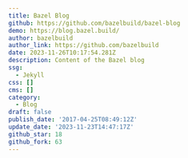 ```yaml
---
title: Bazel Blog
github: https://github.com/bazelbuild/bazel-blog
demo: https://blog.bazel.build/
author: bazelbuild
author_link: https://github.com/bazelbuild
date: 2023-11-26T10:17:54.281Z
description: Content of the Bazel blog
ssg:
  - Jekyll
css: []
cms: []
category:
  - Blog
draft: false
publish_date: '2017-04-25T08:49:12Z'
update_date: '2023-11-23T14:47:17Z'
github_star: 18
github_fork: 63
---
```

